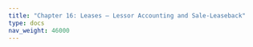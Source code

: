 ```yaml
---
title: "Chapter 16: Leases – Lessor Accounting and Sale-Leaseback"
type: docs
nav_weight: 46000
---
```


